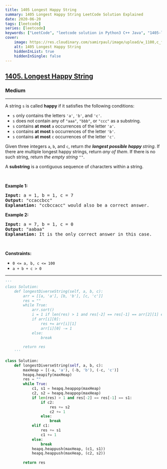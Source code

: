 ```yaml
---
title: 1405 Longest Happy String
summary: 1405 Longest Happy String LeetCode Solution Explained
date: 2020-06-20
tags: [leetcode]
series: [leetcode]
keywords: ["LeetCode", "leetcode solution in Python3 C++ Java", "1405-longest-happy-string LeetCode Solution Explained"]
cover:
    image: https://res.cloudinary.com/samirpaul/image/upload/w_1100,c_fit,co_rgb:FFFFFF,l_text:Arial_75_bold:1405 Longest Happy String - Solution Explained/problem-solving.webp
    alt: 1405 Longest Happy String
    hiddenInList: true
    hiddenInSingle: false
---
```



<h2><a href="https://leetcode.com/problems/longest-happy-string/">1405. Longest Happy String</a></h2><h3>Medium</h3><hr><div><p>A string <code>s</code> is called <strong>happy</strong> if it satisfies the following conditions:</p>

<ul>
	<li><code>s</code> only contains the letters <code>'a'</code>, <code>'b'</code>, and <code>'c'</code>.</li>
	<li><code>s</code> does not contain any of <code>"aaa"</code>, <code>"bbb"</code>, or <code>"ccc"</code> as a substring.</li>
	<li><code>s</code> contains <strong>at most</strong> <code>a</code> occurrences of the letter <code>'a'</code>.</li>
	<li><code>s</code> contains <strong>at most</strong> <code>b</code> occurrences of the letter <code>'b'</code>.</li>
	<li><code>s</code> contains <strong>at most</strong> <code>c</code> occurrences of the letter <code>'c'</code>.</li>
</ul>

<p>Given three integers <code>a</code>, <code>b</code>, and <code>c</code>, return <em>the <strong>longest possible happy </strong>string</em>. If there are multiple longest happy strings, return <em>any of them</em>. If there is no such string, return <em>the empty string </em><code>""</code>.</p>

<p>A <strong>substring</strong> is a contiguous sequence of characters within a string.</p>

<p>&nbsp;</p>
<p><strong class="example">Example 1:</strong></p>

<pre><strong>Input:</strong> a = 1, b = 1, c = 7
<strong>Output:</strong> "ccaccbcc"
<strong>Explanation:</strong> "ccbccacc" would also be a correct answer.
</pre>

<p><strong class="example">Example 2:</strong></p>

<pre><strong>Input:</strong> a = 7, b = 1, c = 0
<strong>Output:</strong> "aabaa"
<strong>Explanation:</strong> It is the only correct answer in this case.
</pre>

<p>&nbsp;</p>
<p><strong>Constraints:</strong></p>

<ul>
	<li><code>0 &lt;= a, b, c &lt;= 100</code></li>
	<li><code>a + b + c &gt; 0</code></li>
</ul>
</div>

---




```python
'''
class Solution:
    def longestDiverseString(self, a, b, c):
        arr = [[a, 'a'], [b, 'b'], [c, 'c']]
        res = ""
        while True:
            arr.sort()
            i = 1 if len(res) > 1 and res[-2] == res[-1] == arr[2][1] else 2
            if arr[i][0]:
                res += arr[i][1]
                arr[i][0] -= 1
            else:
                break
        
        return res
    '''
    
class Solution:
    def longestDiverseString(self, a, b, c):
        maxHeap = [(-a, 'a'), (-b, 'b'), (-c, 'c')]
        heapq.heapify(maxHeap)
        res = ""
        while True:
            c1, s1 = heapq.heappop(maxHeap)
            c2, s2 = heapq.heappop(maxHeap)
            if len(res) > 1 and res[-2] == res[-1] == s1:
                if c2:
                    res += s2
                    c2 += 1
                else:
                    break
            elif c1:
                res += s1
                c1 += 1
            else:
                break
            heapq.heappush(maxHeap, (c1, s1))
            heapq.heappush(maxHeap, (c2, s2))
        
        return res
```
